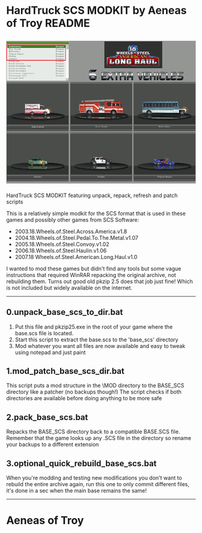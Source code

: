 # HardTruck SCS MODKIT by Aeneas of Troy README
![alt text](https://github.com/aeneasoftroy/bat-HardTruck-SCS-MODKIT/blob/master/screenshot.png)
---------
HardTruck SCS MODKIT featuring unpack, repack, refresh and patch scripts

This is a relatively simple modkit for the SCS format that is used in these games and possibly other games from SCS Software:

* 2003.18.Wheels.of.Steel.Across.America.v1.8
* 2004.18.Wheels.of.Steel.Pedal.To.The.Metal.v1.07
* 2005.18.Wheels.of.Steel.Convoy.v1.02
* 2006.18.Wheels.of.Steel.Haulin.v1.06
* 2007.18 Wheels.of.Steel.American.Long.Haul.v1.0

I wanted to mod these games but didn't find any tools but some vague instructions that required WinRAR repacking the original archive, not rebuilding them. Turns out good old pkzip 2.5 does that job just fine! Which is not included but widely available on the internet.

----------

## 0.unpack_base_scs_to_dir.bat
1. Put this file and pkzip25.exe in the root of your game where the base.scs file is located.
2. Start this script to extract the base.scs to the 'base_scs' directory
3. Mod whatever you want all files are now available and easy to tweak using notepad and just paint

## 1.mod_patch_base_scs_dir.bat
This script puts a mod structure in the \MOD directory to the BASE_SCS directory like a patcher (no backups though!)
The script checks if both directories are available before doing anything to be more safe

## 2.pack_base_scs.bat
Repacks the BASE_SCS directory back to a compatible BASE.SCS file. Remember that the game looks up any .SCS file in the directory so rename your backups to a different extension

## 3.optional_quick_rebuild_base_scs.bat
When you're modding and testing new modifications you don't want to rebuild the entire archive again, run this one to only commit different files, it's done in a sec when the main base remains the same!

------------

# Aeneas of Troy

